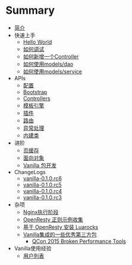 # Summary

* [简介](README.md)
* 快速上手
   * [Hello World](quick_learning/hello_world.md)
   * [如何调试](quick_learning/debug.md)
   * [如何新增一个Controller](quick_learning/add_controller.md)
   * [如何使用models/dao](quick_learning/models_dao.md)
   * [如何使用models/service](quick_learning/models_service.md)
* APIs
   * [配置](cconfig.md)
   * [Bootstrap](apis/bootstrap.md)
   * [Controllers](apis/controller.md)
   * [模板引擎](apis/view.md)
   * [插件](apis/plugins.md)
   * [路由](apis/route.md)
   * [异常处理](apis/error.md)
   * [内建类](apis/buildin.md)
* 进阶
   * [页缓存](advanced/page_cache.md)
   * [面向对象](advanced/oo.md)
   * [Vanilla 包开发](advanced/packages.md)
* ChangeLogs
   * [vanilla-0.1.0.rc6](install/0_1_rc6.md)
   * [vanilla-0.1.0.rc5](update/0_1_rc4_rc5.md)
   * [vanilla-0.1.0.rc4](install/0_1_rc4.md)
   * [vanilla-0.1.0.rc3](install/0_1_rc3.md)
* 杂项
   * [Nginx执行阶段](sundry/nginx_phrase.md)
   * [OpenResty 正则示例收集](sundry/ngx_re.md)
   * [基于 OpenResty 安装 Luarocks](install/or_luarocks.md)
   * [Vanilla集成的一些优秀第三方包](sundry/3rd_party_pkg.md)
       * [QCon 2015 Broken Performance Tools](sundry/qcon_2015_broken_performance_tools.md)
* Vanilla使用经验
   * [用户列表](vanilla_user_practice/yong_hu_lie_biao.md)

